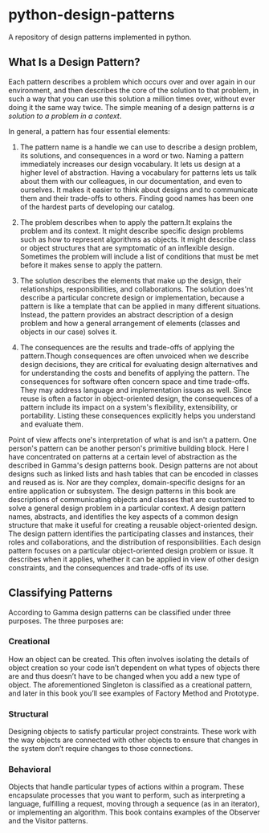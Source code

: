 # python-design-patterns

A repository of design patterns implemented in python.

## What Is a Design Pattern?

Each pattern describes a problem which occurs over and
over again in our environment, and then describes the core of the solution to that
problem, in such a way that you can use this solution a million times over, without ever
doing it the same way twice. The simple meaning of a design patterns is *a solution to a problem in a
context*.

In general, a pattern has four essential elements:

1. The pattern name is a handle we can use to describe a design problem, its solutions,
and consequences in a word or two. Naming a pattern immediately
increases our design vocabulary. It lets us design at a higher level of abstraction.
Having a vocabulary for patterns lets us talk about them with our colleagues,
in our documentation, and even to ourselves. It makes it easier to think about
designs and to communicate them and their trade-offs to others. Finding good
names has been one of the hardest parts of developing our catalog.

2. The problem describes when to apply the pattern.It explains the problem and its
context. It might describe specific design problems such as how to represent algorithms as objects.
It might describe class or object structures that are symptomatic
of an inflexible design. Sometimes the problem will include a list of conditions
that must be met before it makes sense to apply the pattern.

3. The solution describes the elements that make up the design, their relationships,
responsibilities, and collaborations. The solution does'nt describe a particular
concrete design or implementation, because a pattern is like a template that can
be applied in many different situations. Instead, the pattern provides an abstract
description of a design problem and how a general arrangement of elements
(classes and objects in our case) solves it.

4. The consequences are the results and trade-offs of applying the pattern.Though
consequences are often unvoiced when we describe design decisions, they are
critical for evaluating design alternatives and for understanding the costs and
benefits of applying the pattern.
The consequences for software often concern space and time trade-offs. They
may address language and implementation issues as well. Since reuse is often a
factor in object-oriented design, the consequences of a pattern include its impact
on a system's flexibility, extensibility, or portability. Listing these consequences
explicitly helps you understand and evaluate them.

Point of view affects one's interpretation of what is and isn't a pattern. One person's
pattern can be another person's primitive building block. Here I have concentrated 
on patterns at a certain level of abstraction as the described in Gamma's design patterns book. 
Design patterns are not about designs
such as linked lists and hash tables that can be encoded in classes and reused as is. Nor
are they complex, domain-specific designs for an entire application or subsystem. The
design patterns in this book are descriptions of communicating objects and classes that are
customized to solve a general design problem in a particular context.
A design pattern names, abstracts, and identifies the key aspects of a common design
structure that make it useful for creating a reusable object-oriented design. The design
pattern identifies the participating classes and instances, their roles and collaborations,
and the distribution of responsibilities. Each design pattern focuses on a particular
object-oriented design problem or issue. It describes when it applies, whether it can be
applied in view of other design constraints, and the consequences and trade-offs of its
use.

## Classifying Patterns
According to Gamma design patterns can be classified under three purposes. The three purposes are:

### Creational
How an object can be created. This often involves isolating the details of object creation so your code isn’t dependent on what types of objects there are and thus doesn’t have to be changed when you add a new type of object. The aforementioned Singleton is classified as a creational pattern, and later in this book you’ll see examples of Factory Method and Prototype.

### Structural
Designing objects to satisfy particular project constraints. These work with the way objects are connected with other objects to ensure that changes in the system don’t require changes to those connections.

### Behavioral
Objects that handle particular types of actions within a program. These encapsulate processes that you want to perform, such as interpreting a language, fulfilling a request, moving through a sequence (as in an iterator), or implementing an algorithm. This book contains examples of the Observer and the Visitor patterns.
